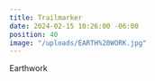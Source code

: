 ```yaml
---
title: Trailmarker
date: 2024-02-15 10:26:00 -06:00
position: 40
image: "/uploads/EARTH%20WORK.jpg"
---
```


Earthwork